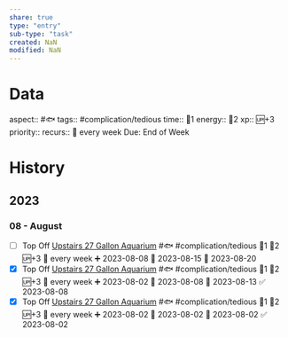 ```yaml
---
share: true
type: "entry"
sub-type: "task"
created: NaN 
modified: NaN
---
```

# Data
aspect:: #🐟
tags:: #complication/tedious
time:: 🍅1
energy:: 🥄2
xp:: 🆙+3
priority:: 
recurs:: 🔁 every week
Due: End of Week
# History
## 2023
### 08 - August
- [ ] Top Off [Upstairs 27 Gallon Aquarium](Upstairs%2027%20Gallon%20Aquarium.md) #🐟 #complication/tedious 🍅1 🥄2 🆙+3 🔁 every week ➕ 2023-08-08 🛫 2023-08-15 📅 2023-08-20
- [x] Top Off [Upstairs 27 Gallon Aquarium](Upstairs%2027%20Gallon%20Aquarium.md) #🐟 #complication/tedious 🍅1 🥄2 🆙+3 🔁 every week ➕ 2023-08-02 🛫 2023-08-08 📅 2023-08-13 ✅ 2023-08-08
- [x] Top Off [Upstairs 27 Gallon Aquarium](Upstairs%2027%20Gallon%20Aquarium.md) #🐟 #complication/tedious 🍅1 🥄2 🆙+3 🔁 every week ➕ 2023-08-02 🛫 2023-08-02 📅 2023-08-02 ✅ 2023-08-02